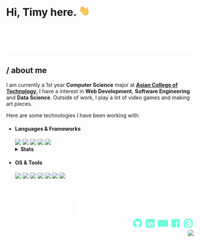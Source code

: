 <h1> Hi, Timy here. <img src="./assets/wave.gif" width="30px"></h1>

<h2 align="center">
   <img src="./assets/typing.svg">
</h2>


## / about me

   I am currently a 1st year <strong>Computer Science</strong> major at <a href="http://www.act.edu.ph"><strong>Asian College of Technology</strong></a>, I have a interest in <strong>Web Development</strong>, <strong>Software Engineering</strong> and <strong>Data Science</strong>. Outside of work, I play a lot of video games and making art pieces.
   
   Here are some technologies I have been working with:
   
<p>
  <ul>
    <li><h4>Languages & Frameworks</h4></li>
      <img src="https://img.shields.io/badge/python-64ffda?style=for-the-badge&logo=python&logoColor=000000"/>
      <img src="https://img.shields.io/badge/c%23-64ffda.svg?style=for-the-badge&logo=c-sharp&logoColor=000000"/>
      <img src="https://img.shields.io/badge/HTML-64ffda?style=for-the-badge&logo=html5&logoColor=000000"/>
     <img src="https://img.shields.io/badge/CSS-64ffda?style=for-the-badge&logo=css3&logoColor=000000"/>
      <img src="https://img.shields.io/badge/.NET-64ffda?style=for-the-badge&logo=.net&logoColor=000000"/>
    <details>
      <summary><strong>Stats</strong></summary>
       <img src="https://github-readme-stats.vercel.app/api/top-langs/?username=TimyVillarmia&layout=compact&theme=dark"/>
       <img src="https://github-readme-stats.vercel.app/api?username=TimyVillarmia&show_icons=true&theme=dark"/>
    </details>
    <li><h4>OS & Tools</h4></li>
        <img src="https://img.shields.io/badge/Windows-64ffda?style=for-the-badge&logo=windows&logoColor=000000"/>
        <img src="https://img.shields.io/badge/Ubuntu-64ffda?style=for-the-badge&logo=ubuntu&logoColor=000000"/>
        <img src="https://img.shields.io/badge/-Github-64ffda?logo=Github&style=for-the-badge&logoColor=000000"/>
        <img src="https://img.shields.io/badge/Visual%20Studio%20Code-64ffda.svg?style=for-the-badge&logo=visual-studio-code&logoColor=000000"/>
        <img src="https://img.shields.io/badge/Visual%20Studio-64ffda.svg?style=for-the-badge&logo=visual-studio&logoColor=000000"/>
        <img src="https://img.shields.io/badge/adobeillustrator-64ffda.svg?style=for-the-badge&logo=adobeillustrator&logoColor=000000"/>
        <img src="https://img.shields.io/badge/adobephotoshop-64ffda.svg?style=for-the-badge&logo=adobephotoshop&logoColor=000000"/>
  </ul>
</p>

<h1></h1>

<p align="right">
  <img src="./assets/connect.svg"/> <br>
  <a href="https://github.com/TimyVillarmia/"" target="_blank"><img src="./assets/github_icon.png"/></a>
  <a href="https://www.linkedin.com/in/timyvillarmia/" target="_blank"><img src="./assets/linkedin_icon.png"/></a>
  <a href="mailto:timyvillarmia@gmail.com" target="_blank" ><img src="./assets/mail_icon.png"/></a>
  <a href="https://www.facebook.com/VillarmiaTimy" target="_blank"><img src="./assets/facebook_icon.png"/></a>
  <a href="https://www.instagram.com/ymmtyy_/" target="_blank"><img src="./assets/instagram_icon.png"/></a> <br>
  <img src="https://visitor-badge.glitch.me/badge?page_id=TimyVillarmia.visitor-badge&left_color=black&right_color=black&left_text=%20Visitors">
<p>

